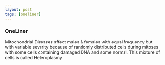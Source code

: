 ```yaml
---
layout: post
tags: [oneliner]
---
```



### OneLiner

Mitochondrial Diseases affect males & females with equal frequency but with variable severity because of randomly distributed cells during mitoses with some cells containing damaged DNA and some normal. This mixture of cells is called Heteroplasmy
